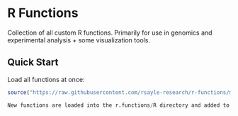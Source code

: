 # R Functions

Collection of all custom R functions. Primarily for use in genomics and experimental analysis + some visualization tools. 

## Quick Start

Load all functions at once:
```r
source("https://raw.githubusercontent.com/rsayle-research/r-functions/main/R/load-all-functions.R") 

New functions are loaded into the r.functions/R directory and added to the load-all-functions.R
